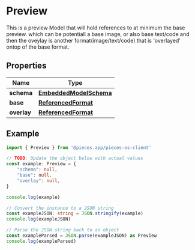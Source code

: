 
# Preview

This is a preview Model that will hold references to at minimum the base preview. which can be potentiall a base image, or also base text/code and then the oveylay is another format(image/text/code) that is \'overlayed\' ontop of the base format.

## Properties

Name | Type
------------ | -------------
**schema** | [**EmbeddedModelSchema**](EmbeddedModelSchema)
**base** | [**ReferencedFormat**](ReferencedFormat)
**overlay** | [**ReferencedFormat**](ReferencedFormat)

## Example

```typescript
import { Preview } from '@pieces.app/pieces-os-client'

// TODO: Update the object below with actual values
const example: Preview = {
    "schema": null,
    "base": null,
    "overlay": null,
}

console.log(example)

// Convert the instance to a JSON string
const exampleJSON: string = JSON.stringify(example)
console.log(exampleJSON)

// Parse the JSON string back to an object
const exampleParsed = JSON.parse(exampleJSON) as Preview
console.log(exampleParsed)
```


